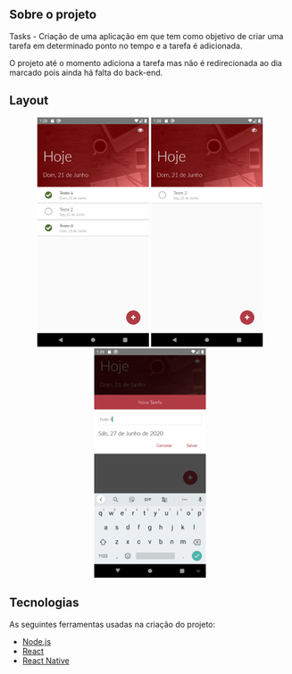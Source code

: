 ## Sobre o projeto

Tasks - Criação de uma aplicação em que tem como objetivo de criar uma tarefa em determinado ponto no tempo e a tarefa é adicionada.

O projeto até o momento adiciona a tarefa mas não é redirecionada ao dia marcado pois ainda há falta do back-end.

## Layout

<p align="center">
  <img alt="tasks" padding-right="10px" title="#tasks" src="./images/home.png" width="200px">

  <img alt="tasks" padding-right="10px" title="#tasks" src="./images/home-hidden.png" width="200px">

  <img alt="tasks" title="#tasks" src="./images/create.png" width="200px">
</p>


## Tecnologias

As seguintes ferramentas usadas na criação do projeto:

- [Node.js][nodejs]
- [React][reactjs]
- [React Native][rn]



[nodejs]: https://nodejs.org/
[reactjs]: https://reactjs.org
[rn]: https://facebook.github.io/react-native/